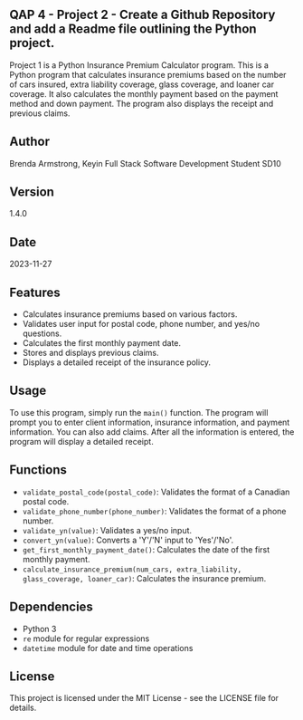 ## QAP 4 - Project 2 - Create a Github Repository and add a Readme file outlining the Python project.

Project 1 is a Python Insurance Premium Calculator program. This is a Python program that calculates insurance premiums based on the number of cars insured, extra liability coverage, glass coverage, and loaner car coverage. It also calculates the monthly payment based on the payment method and down payment. The program also displays the receipt and previous claims.

## Author

Brenda Armstrong, Keyin Full Stack Software Development Student SD10

## Version

1.4.0

## Date

2023-11-27

## Features

- Calculates insurance premiums based on various factors.
- Validates user input for postal code, phone number, and yes/no questions.
- Calculates the first monthly payment date.
- Stores and displays previous claims.
- Displays a detailed receipt of the insurance policy.

## Usage

To use this program, simply run the `main()` function. The program will prompt you to enter client information, insurance information, and payment information. You can also add claims. After all the information is entered, the program will display a detailed receipt.

## Functions

- `validate_postal_code(postal_code)`: Validates the format of a Canadian postal code.
- `validate_phone_number(phone_number)`: Validates the format of a phone number.
- `validate_yn(value)`: Validates a yes/no input.
- `convert_yn(value)`: Converts a 'Y'/'N' input to 'Yes'/'No'.
- `get_first_monthly_payment_date()`: Calculates the date of the first monthly payment.
- `calculate_insurance_premium(num_cars, extra_liability, glass_coverage, loaner_car)`: Calculates the insurance premium.

## Dependencies

- Python 3
- `re` module for regular expressions
- `datetime` module for date and time operations

## License

This project is licensed under the MIT License - see the LICENSE file for details.
